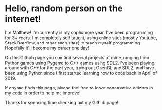 # Hello, random person on the internet!

I'm Matthew! I'm currently in my sophomore year. I've been programming for 3+ years.
I'm completely self taught, using online sites (mostly Youtube, StackOverflow, and other such sites) to teach myself programming.
Hopefully it'll become my career one day!

On this Github page you can find several projects of mine, ranging from Python games using Pygame to C++ games using SDL2. I've been playing around with C++ for the past year, trying out OpenGL and SDL2, and have been using Python since I first started learning how to code back in April of 2019.

If anyone finds this page, please feel free to leave constructive citizism in my code in order to help me improve!

Thanks for spending time checking out my Github page!
